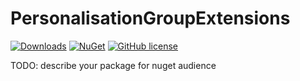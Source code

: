 # PersonalisationGroupExtensions

[![Downloads](https://img.shields.io/nuget/dt/Umbraco.Community.PersonalisationGroupExtensions?color=cc9900)](https://www.nuget.org/packages/Umbraco.Community.PersonalisationGroupExtensions/)
[![NuGet](https://img.shields.io/nuget/vpre/Umbraco.Community.PersonalisationGroupExtensions?color=0273B3)](https://www.nuget.org/packages/Umbraco.Community.PersonalisationGroupExtensions)
[![GitHub license](https://img.shields.io/github/license/lssweatherhead/PersonalisationGroupExtensions?color=8AB803)](https://github.com/lssweatherhead/PersonalisationGroupExtensions/blob/main/LICENSE)

TODO: describe your package for nuget audience
